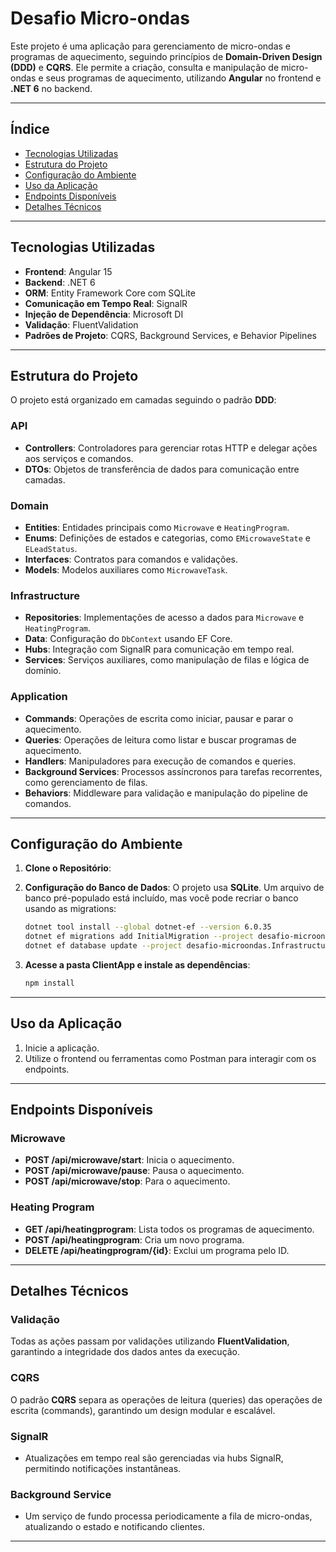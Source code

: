 # **Desafio Micro-ondas**

Este projeto é uma aplicação para gerenciamento de micro-ondas e programas de aquecimento, seguindo princípios de **Domain-Driven Design (DDD)** e **CQRS**. Ele permite a criação, consulta e manipulação de micro-ondas e seus programas de aquecimento, utilizando **Angular** no frontend e **.NET 6** no backend.

---

## **Índice**

- [Tecnologias Utilizadas](#tecnologias-utilizadas)
- [Estrutura do Projeto](#estrutura-do-projeto)
- [Configuração do Ambiente](#configuração-do-ambiente)
- [Uso da Aplicação](#uso-da-aplicação)
- [Endpoints Disponíveis](#endpoints-disponíveis)
- [Detalhes Técnicos](#detalhes-técnicos)

---

## **Tecnologias Utilizadas**

- **Frontend**: Angular 15
- **Backend**: .NET 6
- **ORM**: Entity Framework Core com SQLite
- **Comunicação em Tempo Real**: SignalR
- **Injeção de Dependência**: Microsoft DI
- **Validação**: FluentValidation
- **Padrões de Projeto**: CQRS, Background Services, e Behavior Pipelines

---

## **Estrutura do Projeto**

O projeto está organizado em camadas seguindo o padrão **DDD**:

### **API**

- **Controllers**: Controladores para gerenciar rotas HTTP e delegar ações aos serviços e comandos.
- **DTOs**: Objetos de transferência de dados para comunicação entre camadas.

### **Domain**

- **Entities**: Entidades principais como `Microwave` e `HeatingProgram`.
- **Enums**: Definições de estados e categorias, como `EMicrowaveState` e `ELeadStatus`.
- **Interfaces**: Contratos para comandos e validações.
- **Models**: Modelos auxiliares como `MicrowaveTask`.

### **Infrastructure**

- **Repositories**: Implementações de acesso a dados para `Microwave` e `HeatingProgram`.
- **Data**: Configuração do `DbContext` usando EF Core.
- **Hubs**: Integração com SignalR para comunicação em tempo real.
- **Services**: Serviços auxiliares, como manipulação de filas e lógica de domínio.

### **Application**

- **Commands**: Operações de escrita como iniciar, pausar e parar o aquecimento.
- **Queries**: Operações de leitura como listar e buscar programas de aquecimento.
- **Handlers**: Manipuladores para execução de comandos e queries.
- **Background Services**: Processos assíncronos para tarefas recorrentes, como gerenciamento de filas.
- **Behaviors**: Middleware para validação e manipulação do pipeline de comandos.

---

## **Configuração do Ambiente**

1. **Clone o Repositório**:

2. **Configuração do Banco de Dados**:
   O projeto usa **SQLite**. Um arquivo de banco pré-populado está incluído, mas você pode recriar o banco usando as migrations:
   ```bash
   dotnet tool install --global dotnet-ef --version 6.0.35
   dotnet ef migrations add InitialMigration --project desafio-microondas.Infrastructure
   dotnet ef database update --project desafio-microondas.Infrastructure
   ```

3. **Acesse a pasta ClientApp e instale as dependências**:
   ```bash
   npm install
   ```

---

## **Uso da Aplicação**

1. Inicie a aplicação.
2. Utilize o frontend ou ferramentas como Postman para interagir com os endpoints.

---

## **Endpoints Disponíveis**

### **Microwave**

- **POST /api/microwave/start**: Inicia o aquecimento.
- **POST /api/microwave/pause**: Pausa o aquecimento.
- **POST /api/microwave/stop**: Para o aquecimento.

### **Heating Program**

- **GET /api/heatingprogram**: Lista todos os programas de aquecimento.
- **POST /api/heatingprogram**: Cria um novo programa.
- **DELETE /api/heatingprogram/{id}**: Exclui um programa pelo ID.

---

## **Detalhes Técnicos**

### **Validação**

Todas as ações passam por validações utilizando **FluentValidation**, garantindo a integridade dos dados antes da execução.

### **CQRS**

O padrão **CQRS** separa as operações de leitura (queries) das operações de escrita (commands), garantindo um design modular e escalável.

### **SignalR**

- Atualizações em tempo real são gerenciadas via hubs SignalR, permitindo notificações instantâneas.

### **Background Service**

- Um serviço de fundo processa periodicamente a fila de micro-ondas, atualizando o estado e notificando clientes.

---
